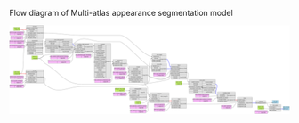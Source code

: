 Flow diagram of Multi-atlas appearance segmentation model

![alt text](https://github.com/nmhansson/MedicalImageProcessingPipelines/blob/master/python_scripts/segmentation_pipelines/MultiAtlasAppearanceSegmentation/network_layout_multiatlas_app_segm.svg)
